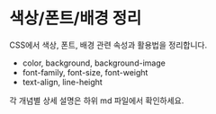 # 색상/폰트/배경 정리

CSS에서 색상, 폰트, 배경 관련 속성과 활용법을 정리합니다.

- color, background, background-image
- font-family, font-size, font-weight
- text-align, line-height

각 개념별 상세 설명은 하위 md 파일에서 확인하세요.

